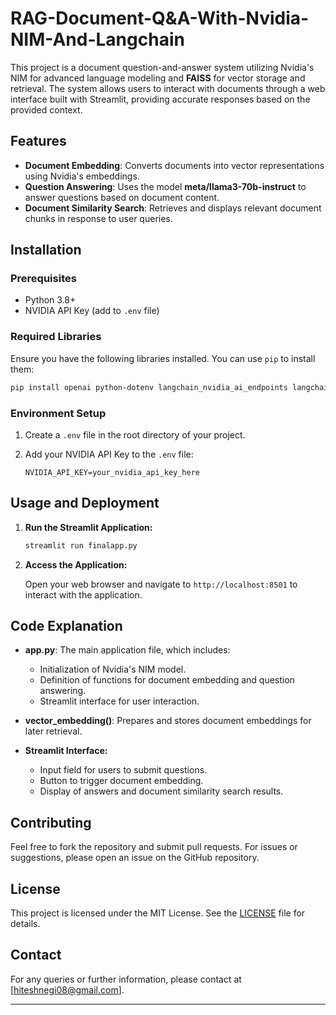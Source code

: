 # RAG-Document-Q&A-With-Nvidia-NIM-And-Langchain

This project is a document question-and-answer system utilizing Nvidia's NIM for advanced language modeling and **FAISS** for vector storage and retrieval. The system allows users to interact with documents through a web interface built with Streamlit, providing accurate responses based on the provided context.

## Features

- **Document Embedding**: Converts documents into vector representations using Nvidia's embeddings.
- **Question Answering**: Uses the model **meta/llama3-70b-instruct** to answer questions based on document content.
- **Document Similarity Search**: Retrieves and displays relevant document chunks in response to user queries.

## Installation

### Prerequisites

- Python 3.8+
- NVIDIA API Key (add to `.env` file)

### Required Libraries

Ensure you have the following libraries installed. You can use `pip` to install them:

```bash
pip install openai python-dotenv langchain_nvidia_ai_endpoints langchain_community faiss-cpu streamlit pypdf
```

### Environment Setup

1. Create a `.env` file in the root directory of your project.
2. Add your NVIDIA API Key to the `.env` file:

    ```env
    NVIDIA_API_KEY=your_nvidia_api_key_here
    ```

## Usage and Deployment

1. **Run the Streamlit Application:**

    ```bash
    streamlit run finalapp.py
    ```

2. **Access the Application:**
   
   Open your web browser and navigate to `http://localhost:8501` to interact with the application.

## Code Explanation

- **app.py**: The main application file, which includes:
  - Initialization of Nvidia's NIM model.
  - Definition of functions for document embedding and question answering.
  - Streamlit interface for user interaction.

- **vector_embedding()**: Prepares and stores document embeddings for later retrieval.

- **Streamlit Interface:**
  - Input field for users to submit questions.
  - Button to trigger document embedding.
  - Display of answers and document similarity search results.

## Contributing

Feel free to fork the repository and submit pull requests. For issues or suggestions, please open an issue on the GitHub repository.

## License

This project is licensed under the MIT License. See the [LICENSE](LICENSE) file for details.

## Contact

For any queries or further information, please contact at [hiteshnegi08@gmail.com].

---


